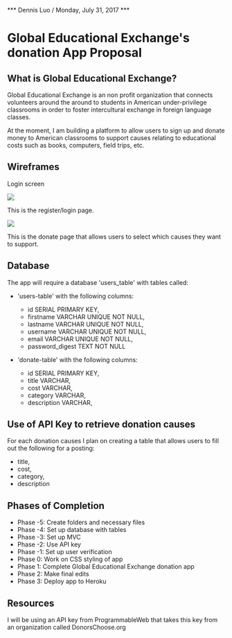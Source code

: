 *** Dennis Luo / Monday, July 31, 2017 ***

# Global Educational Exchange's donation App Proposal

## What is Global Educational Exchange?

Global Educational Exchange is an non profit organization that connects volunteers around the around to students in American under-privilege classrooms in order to foster intercultural exchange in foreign language classes.

At the moment, I am building a platform to allow users to sign up and donate money to American classrooms to support causes relating to educational costs such as books, computers, field trips, etc. 


## Wireframes

Login screen

<img src="images/loginwf.jpg">

This is the register/login page.

<img src="images/donatewf.jpg">

This is the donate page that allows users to select which causes they want to support.


## Database

The app will require a database 'users_table' with tables called: 

* 'users-table' with the following columns:
    * id SERIAL PRIMARY KEY,
    * firstname VARCHAR UNIQUE NOT NULL,
    * lastname VARCHAR UNIQUE NOT NULL,
    * username VARCHAR UNIQUE NOT NULL,
    * email VARCHAR UNIQUE NOT NULL,
    * password_digest TEXT NOT NULL

* 'donate-table' with the following columns: 
    * id SERIAL PRIMARY KEY,
    * title VARCHAR,
    * cost VARCHAR,
    * category VARCHAR,
    * description VARCHAR,


## Use of API Key to retrieve donation causes

For each donation causes I plan on creating a table that allows users to fill out the following for a posting:

* title, 
* cost, 
* category, 
* description

## Phases of Completion

* Phase -5: Create folders and necessary files 
* Phase -4: Set up database with tables
* Phase -3: Set up MVC  
* Phase -2: Use API key 
* Phase -1: Set up user verification 
* Phase 0: Work on CSS styling of app 
* Phase 1: Complete Global Educational Exchange donation app
* Phase 2: Make final edits 
* Phase 3: Deploy app to Heroku 


## Resources
 
I will be using an API key from ProgrammableWeb that takes this key from an organization called DonorsChoose.org